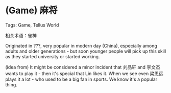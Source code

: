 # (Game) 麻将

Tags: Game, Tellus World

相关术语：雀神

Originated in ???, very popular in modern day (China), especially among adults and older generations - but soon younger people will pick up this skill as they started university or started working.

(idea from) It might be considered a minor incident that 刘品轩 and 李文杰 wants to play it - then it's special that Lin likes it. When we see even 梁思远 plays it a lot - who used to be a big fan in sports. We know it's a popular thing.